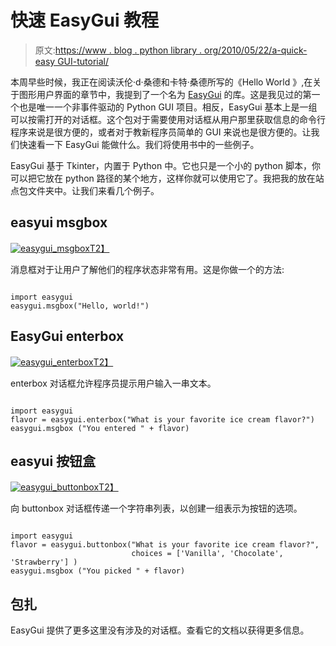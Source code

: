 # 快速 EasyGui 教程

> 原文:[https://www . blog . python library . org/2010/05/22/a-quick-easy GUI-tutorial/](https://www.blog.pythonlibrary.org/2010/05/22/a-quick-easygui-tutorial/)

本周早些时候，我正在阅读沃伦·d·桑德和卡特·桑德所写的《Hello World 》,在关于图形用户界面的章节中，我提到了一个名为 [EasyGui](http://easygui.sourceforge.net/) 的库。这是我见过的第一个也是唯一一个非事件驱动的 Python GUI 项目。相反，EasyGui 基本上是一组可以按需打开的对话框。这个包对于需要使用对话框从用户那里获取信息的命令行程序来说是很方便的，或者对于教新程序员简单的 GUI 来说也是很方便的。让我们快速看一下 EasyGui 能做什么。我们将使用书中的一些例子。

EasyGui 基于 Tkinter，内置于 Python 中。它也只是一个小的 python 脚本，你可以把它放在 python 路径的某个地方，这样你就可以使用它了。我把我的放在站点包文件夹中。让我们来看几个例子。

## easyui msgbox

[![](../Images/6bbd9e353ada52a9c9cb3166a246b504.png "easygui_msgbox")T2】](https://www.blog.pythonlibrary.org/wp-content/uploads/2010/05/msgbox.png)

消息框对于让用户了解他们的程序状态非常有用。这是你做一个的方法:

```

import easygui
easygui.msgbox("Hello, world!")

```

## EasyGui enterbox

[![](../Images/f7f98361b0386dae6669d556e4666e18.png "easygui_enterbox")T2】](https://www.blog.pythonlibrary.org/wp-content/uploads/2010/05/enterbox.png)

enterbox 对话框允许程序员提示用户输入一串文本。

```

import easygui
flavor = easygui.enterbox("What is your favorite ice cream flavor?")
easygui.msgbox ("You entered " + flavor)

```

## easyui 按钮盒

[![](../Images/aeee0569f5d46835e3c20b7f4b9c9fee.png "easygui_buttonbox")T2】](https://www.blog.pythonlibrary.org/wp-content/uploads/2010/05/buttonbox.png)

向 buttonbox 对话框传递一个字符串列表，以创建一组表示为按钮的选项。

```

import easygui
flavor = easygui.buttonbox("What is your favorite ice cream flavor?",
                           choices = ['Vanilla', 'Chocolate', 'Strawberry'] )
easygui.msgbox ("You picked " + flavor)

```

## 包扎

EasyGui 提供了更多这里没有涉及的对话框。查看它的文档以获得更多信息。